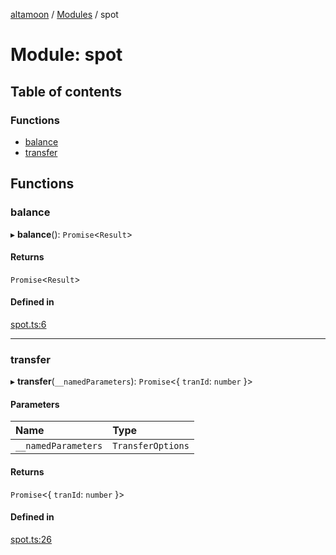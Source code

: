 [altamoon](../README.md) / [Modules](../modules.md) / spot

# Module: spot

## Table of contents

### Functions

- [balance](spot.md#balance)
- [transfer](spot.md#transfer)

## Functions

### balance

▸ **balance**(): `Promise`<`Result`\>

#### Returns

`Promise`<`Result`\>

#### Defined in

[spot.ts:6](https://github.com/Altamoon/altamoon/blob/198a6cd/app/api/spot.ts#L6)

___

### transfer

▸ **transfer**(`__namedParameters`): `Promise`<{ `tranId`: `number`  }\>

#### Parameters

| Name | Type |
| :------ | :------ |
| `__namedParameters` | `TransferOptions` |

#### Returns

`Promise`<{ `tranId`: `number`  }\>

#### Defined in

[spot.ts:26](https://github.com/Altamoon/altamoon/blob/198a6cd/app/api/spot.ts#L26)

